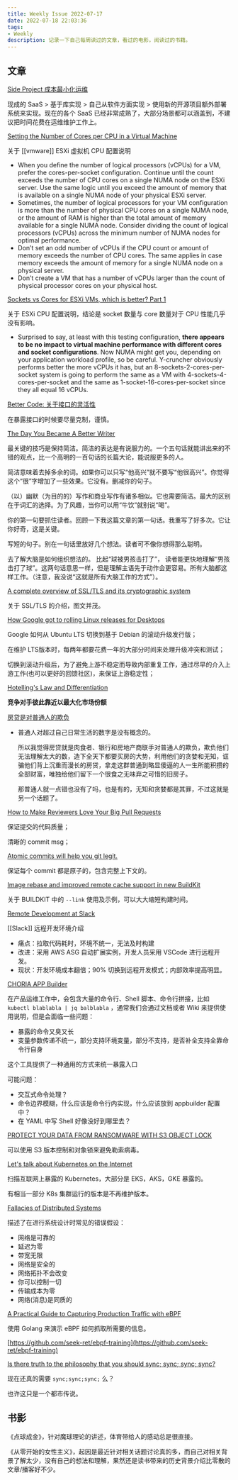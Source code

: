 ```yaml
---
title: Weekly Issue 2022-07-17
date: 2022-07-18 22:03:36
tags:
- Weekly
description: 记录一下自己每周读过的文章，看过的电影，阅读过的书籍。
---
```



## 文章

[Side Project 成本最小化运维](https://www.kawabangga.com/posts/4718)

现成的 SaaS > 基于库实现 > 自己从软件方面实现 > 使用新的开源项目额外部署系统来实现。现在的各个 SaaS 已经非常成熟了，大部分场景都可以涵盖到，不建议把时间花费在运维维护工作上。

[Setting the Number of Cores per CPU in a Virtual Machine](https://www.nakivo.com/blog/the-number-of-cores-per-cpu-in-a-virtual-machine/)

关于 [[vmware]] ESXi 虚拟机 CPU 配置说明

- When you define the number of logical processors (vCPUs) for a VM, prefer the cores-per-socket configuration. Continue until the count exceeds the number of CPU cores on a single NUMA node on the ESXi server. Use the same logic until you exceed the amount of memory that is available on a single NUMA node of your physical ESXi server.
- Sometimes, the number of logical processors for your VM configuration is more than the number of physical CPU cores on a single NUMA node, or the amount of RAM is higher than the total amount of memory available for a single NUMA node. Consider dividing the count of logical processors (vCPUs) across the minimum number of NUMA nodes for optimal performance.
- Don’t set an odd number of vCPUs if the CPU count or amount of memory exceeds the number of CPU cores. The same applies in case memory exceeds the amount of memory for a single NUMA node on a physical server.
- Don’t create a VM that has a number of vCPUs larger than the count of physical processor cores on your physical host.

[Sockets vs Cores for ESXi VMs, which is better? Part 1](https://www.ewams.net/?date=2020/04/17&view=sockets_vs_cores_for_esxi_which_is_better)

关于 ESXi CPU 配置说明，结论是 socket 数量与 core 数量对于 CPU 性能几乎没有影响。

- Surprised to say, at least with this testing configuration, **there appears to be no impact to virtual machine performance with different cores and socket configurations**. Now NUMA might get you, depending on your application workload profile, so be careful. Y-cruncher obviously performs better the more vCPUs it has, but an 8-sockets-2-cores-per-socket system is going to perform the same as a VM with 4-sockets-4-cores-per-socket and the same as 1-socket-16-cores-per-socket since they all equal 16 vCPUs.

[Better Code: 关于接口的灵活性](https://wklken.me/posts/2022/07/08/better-code-5-flexible-api.html)

在暴露接口的时候要尽量克制，谨慎。

[The Day You Became A Better Writer](https://dilbertblog.typepad.com/the_dilbert_blog/2007/06/the_day_you_bec.html)

最关键的技巧是保持简洁。简洁的表达是有说服力的。一个五句话就能讲出来的不错的观点，比一个高明的一百句话的长篇大论，能说服更多的人。

简洁意味着去掉多余的词。如果你可以只写“他高兴”就不要写“他很高兴”。你觉得这个“很”字增加了一些效果。它没有。删减你的句子。

（以）幽默（为目的的）写作和商业写作有诸多相似。它也需要简洁。最大的区别在于词汇的选择。为了风趣，当你可以用“牛饮”就别说“喝”。

你的第一句要抓住读者。回顾一下我这篇文章的第一句话。我重写了好多次。它让你好奇，这是关键。

写短的句子。别在一句话里放好几个想法。读者可不像你想得那么聪明。

去了解大脑是如何组织想法的。 比起“球被男孩击打了”， 读者能更快地理解“男孩击打了球”。这两句话意思一样，但是理解主语先于动作会更容易。所有大脑都这样工作。（注意，我没说“这就是所有大脑工作的方式”）。

[A complete overview of SSL/TLS and its cryptographic system](https://dev.to/techschoolguru/a-complete-overview-of-ssl-tls-and-its-cryptographic-system-36pd)

关于 SSL/TLS 的介绍，图文并茂。

[How Google got to rolling Linux releases for Desktops](https://cloud.google.com/blog/topics/developers-practitioners/how-google-got-to-rolling-linux-releases-for-desktops)

Google 如何从 Ubuntu LTS 切换到基于 Debian 的滚动升级发行版；

在维护 LTS版本时，每两年都要花费一年的大部分时间来处理升级冲突和测试；

切换到滚动升级后，为了避免上游不稳定而导致内部重复工作，通过尽早的介入上游工作(也可以更好的回馈社区)，来保证上游稳定性；

[Hotelling's Law and Differentiation](https://matt-rickard.com/hotellings-law-differentiation/)

**竞争对手彼此靠近以最大化市场份额**

[房贷是对普通人的欺负](https://shuxiao.wang/posts/housing-load-is-a-bully/)

- 普通人对超过自己日常生活的数字是没有概念的。
    
    所以我觉得房贷就是肉食者、银行和房地产商联手对普通人的欺负，欺负他们无法理解太大的数，造下全天下都要买房的大势，利用他们的贪婪和无知，诓骗他们背上沉重而漫长的房贷，拿走这群普通到略显傻逼的人一生所能积攒的全部财富，唯独给他们留下一个很食之无味弃之可惜的旧房子。
    
    那普通人就一点错也没有了吗，也是有的，无知和贪婪都是其罪，不过这就是另一个话题了。
    

[How to Make Reviewers Love Your Big Pull Requests](https://ieftimov.com/posts/how-to-make-reviewers-love-your-big-pull-requests/)

保证提交的代码质量；

清晰的 commit msg；

[Atomic commits will help you git legit.](https://www.pauline-vos.nl/atomic-commits/)

保证每个 commit 都是原子的，包含完整上下文的。

[Image rebase and improved remote cache support in new BuildKit](https://www.docker.com/blog/image-rebase-and-improved-remote-cache-support-in-new-buildkit/)

关于 BUILDKIT 中的 `--link` 使用及示例，可以大大缩短构建时间。

[Remote Development at Slack](https://slack.engineering/remote-development-at-slack/)

[[Slack]] 远程开发环境介绍

- 痛点：拉取代码耗时，环境不统一，无法及时构建
- 改进：采用 AWS ASG 自动扩展实例，开发人员采用 VSCode 进行远程开发。
- 现状：开发环境成本翻倍；90% 切换到远程开发模式；内部效率提高明显。

[CHORIA APP Builder](https://github.com/choria-io/appbuilder)

在产品运维工作中，会包含大量的命令行、Shell 脚本、命令行拼接，比如 `kubectl blablabla | jq balblabla` ，通常我们会通过文档或者 Wiki 来提供使用说明，但是会面临一些问题：

- 暴露的命令又臭又长
- 变量参数传递不统一，部分支持环境变量，部分不支持，是否补全支持全靠命令行自身

这个工具提供了一种通用的方式来统一暴露入口

可能问题：

- 交互式命令处理？
- 命令边界模糊，什么应该是命令行内实现，什么应该放到 appbuilder 配置中？
- 在 YAML 中写 Shell 好像没好到哪里去？

[PROTECT YOUR DATA FROM RANSOMWARE WITH S3 OBJECT LOCK](https://blog.symops.com/2022/07/07/prevent-ransomware-s3-object-lock/)

可以使用 S3 版本控制和对象锁来避免勒索病毒。

[Let's talk about Kubernetes on the Internet](https://raesene.github.io/blog/2022/07/03/lets-talk-about-kubernetes-on-the-internet/)

扫描互联网上暴露的 Kubernetes，大部分是 EKS，AKS，GKE 暴露的。

有相当一部分 K8s 集群运行的版本是不再维护版本。

[Fallacies of Distributed Systems](https://architecturenotes.co/fallacies-of-distributed-systems/#the-network-is-reliable)

描述了在进行系统设计时常见的错误假设：

- 网络是可靠的
- 延迟为零
- 带宽无限
- 网络是安全的
- 网络拓扑不会改变
- 你可以控制一切
- 传输成本为零
- 网络(消息)是同质的

[A Practical Guide to Capturing Production Traffic with eBPF](https://www.seekret.io/blog/a-practical-guide-to-capturing-production-traffic-with-ebpf/)

使用 Golang 来演示 eBPF 如何抓取所需要的信息。

[https://github.com/seek-ret/ebpf-training](https://github.com/seek-ret/ebpf-training)

[Is there truth to the philosophy that you should sync; sync; sync; sync?](https://unix.stackexchange.com/questions/5260/is-there-truth-to-the-philosophy-that-you-should-sync-sync-sync-sync)

现在还真的需要 `sync;sync;sync;` 么？

也许这只是一个都市传说。


## 书影

《点球成金》，针对魔球理论的讲述，体育带给人的感动总是很直接。

《从零开始的女性主义》，起因是最近针对相关话题讨论真的多，而自己对相关背景了解太少，没有自己的想法和理解，果然还是读书带来的历史背景介绍比零散的文章/播客好不少。